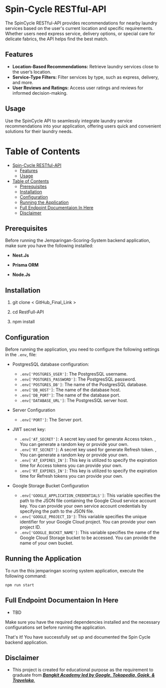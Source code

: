 # Spin-Cycle RESTful-API

The SpinCycle RESTful-API provides recommendations for nearby laundry services based on the user's current location and specific requirements. Whether users need express service, delivery options, or special care for delicate fabrics, the API helps find the best match.

## Features

- **Location-Based Recommendations:** Retrieve laundry services close to the user’s location.
- **Service-Type Filters:** Filter services by type, such as express, delivery, and more.
- **User Reviews and Ratings:** Access user ratings and reviews for informed decision-making.

## Usage

Use the SpinCycle API to seamlessly integrate laundry service recommendations into your application, offering users quick and convenient solutions for their laundry needs.

# Table of Contents

- [Spin-Cycle RESTful-API](#spin-cycle-restful-api)
  - [Features](#features)
  - [Usage](#usage)
- [Table of Contents](#table-of-contents)
  - [Prerequisites](#prerequisites)
  - [Installation](#installation)
  - [Configuration](#configuration)
  - [Running the Application](#running-the-application)
  - [Full Endpoint Documentaion In Here](#full-endpoint-documentaion-in-here)
  - [Disclaimer](#disclaimer)

## Prerequisites

Before running the Jemparingan-Scoring-System backend application, make sure you have the following installed:

- **Nest.Js**

- **Prisma ORM**

- **Node.Js**

## Installation

1. git clone < GitHub_Final_Link >

2. cd RestFull-API

3. npm install

## Configuration

Before running the application, you need to configure the following settings in the `.env`, file:

- PostgresSQL database configuration:

  - `.env['POSTGRES_USER']`: The PostgresSQL username.
  - `.env['POSTGRES_PASSWORD']`: The PostgresSQL password.
  - `.env['POSTGRES_DB']`: The name of the PostgresSQL database.
  - `.env['DB_HOST']`: The name of the database host.
  - `.env['DB_PORT']`: The name of the database port.
  - `.env['DATABASE_URL']`: The PostgresSQL server host.

- Server Configuration
  - `.env['PORT']`: The Server port.

- JWT secret key:
  - `.env['AT_SECRET']`: A secret key used for generate Access token. , You can generate a random key or provide your own.
  - `.env['RT_SECRET']`: A secret key used for generate Refresh token. , You can generate a random key or provide your own.
  - `.env['AT_EXPIRES_IN']`: This key is utilized to specify the expiration time for Access tokens you can provide your own.
  - `.env['RT_EXPIRES_IN']`: This key is utilized to specify the expiration time for Refresh tokens you can provide your own.

- Google Storage Bucket Configuration
  - `.env['GOOGLE_APPLICATION_CREDENTIALS']`: This variable specifies the path to the JSON file containing the Google Cloud service account key. You can provide your own service account credentials by specifying the path to the JSON file.
  - `.env['GOOGLE_PROJECT_ID']`: This variable specifies the unique identifier for your Google Cloud project. You can provide your own project ID.
  - `.env['GOOGLE_BUCKET_NAME']`: This variable specifies the name of the Google Cloud Storage bucket to be accessed. You can provide the name of your own bucket.

## Running the Application

To run the this jemparingan scoring system application, execute the following command:

``` shell
npm run start
 ```

## Full Endpoint Documentaion In Here

- TBD

Make sure you have the required dependencies installed and the necessary configurations set before running the application.

That's it! You have successfully set up and documented the Spin Cycle backend application.

## Disclaimer

- This project is created for educational purpose as the requirement to graduate from [**_Bangkit Academy led by Google, Tokopedia, Gojek, & Traveloka_**.](https://www.linkedin.com/company/bangkit-academy/mycompany/)
